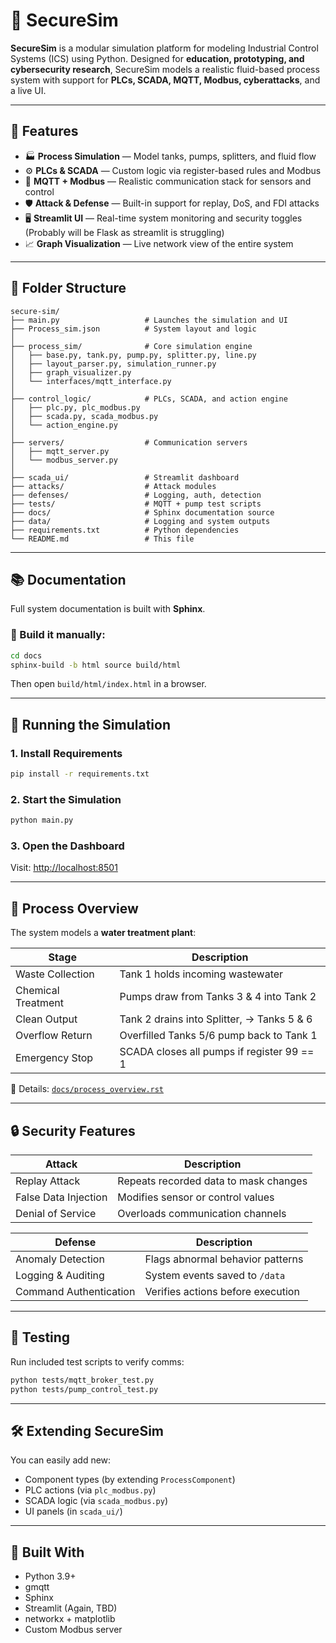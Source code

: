 # 🔐 SecureSim

**SecureSim** is a modular simulation platform for modeling Industrial Control Systems (ICS) using Python. Designed for **education, prototyping, and cybersecurity research**, SecureSim models a realistic fluid-based process system with support for **PLCs, SCADA, MQTT, Modbus, cyberattacks**, and a live UI.

---

## 🚀 Features

- 🏭 **Process Simulation** — Model tanks, pumps, splitters, and fluid flow
- ⚙️ **PLCs & SCADA** — Custom logic via register-based rules and Modbus
- 📡 **MQTT + Modbus** — Realistic communication stack for sensors and control
- 🛡️ **Attack & Defense** — Built-in support for replay, DoS, and FDI attacks
- 🖥️ **Streamlit UI** — Real-time system monitoring and security toggles (Probably will be Flask as streamlit is struggling)
- 📈 **Graph Visualization** — Live network view of the entire system

---

## 📁 Folder Structure

```
secure-sim/
├── main.py                   # Launches the simulation and UI
├── Process_sim.json          # System layout and logic
│
├── process_sim/              # Core simulation engine
│   ├── base.py, tank.py, pump.py, splitter.py, line.py
│   ├── layout_parser.py, simulation_runner.py
│   ├── graph_visualizer.py
│   └── interfaces/mqtt_interface.py
│
├── control_logic/            # PLCs, SCADA, and action engine
│   ├── plc.py, plc_modbus.py
│   ├── scada.py, scada_modbus.py
│   └── action_engine.py
│
├── servers/                  # Communication servers
│   ├── mqtt_server.py
│   └── modbus_server.py
│
├── scada_ui/                 # Streamlit dashboard
├── attacks/                  # Attack modules
├── defenses/                 # Logging, auth, detection
├── tests/                    # MQTT + pump test scripts
├── docs/                     # Sphinx documentation source
├── data/                     # Logging and system outputs
├── requirements.txt          # Python dependencies
└── README.md                 # This file
```

---

## 📚 Documentation

Full system documentation is built with **Sphinx**.

### 🔧 Build it manually:

```bash
cd docs
sphinx-build -b html source build/html
```

Then open `build/html/index.html` in a browser.

---

## 🧪 Running the Simulation

### 1. Install Requirements

```bash
pip install -r requirements.txt
```

### 2. Start the Simulation

```bash
python main.py
```

### 3. Open the Dashboard

Visit: [http://localhost:8501](http://localhost:8501)

---

## 🧠 Process Overview

The system models a **water treatment plant**:

| Stage              | Description                                |
|-------------------|--------------------------------------------|
| Waste Collection  | Tank 1 holds incoming wastewater           |
| Chemical Treatment| Pumps draw from Tanks 3 & 4 into Tank 2    |
| Clean Output      | Tank 2 drains into Splitter, → Tanks 5 & 6 |
| Overflow Return   | Overfilled Tanks 5/6 pump back to Tank 1   |
| Emergency Stop    | SCADA closes all pumps if register 99 == 1 |

📖 Details: [`docs/process_overview.rst`](docs/source/process_overview.rst)

---

## 🔒 Security Features

| Attack                 | Description                             |
|------------------------|-----------------------------------------|
| Replay Attack          | Repeats recorded data to mask changes   |
| False Data Injection   | Modifies sensor or control values       |
| Denial of Service      | Overloads communication channels        |

| Defense                | Description                             |
|------------------------|-----------------------------------------|
| Anomaly Detection      | Flags abnormal behavior patterns        |
| Logging & Auditing     | System events saved to `/data`          |
| Command Authentication | Verifies actions before execution       |

---

## 🔬 Testing

Run included test scripts to verify comms:

```bash
python tests/mqtt_broker_test.py
python tests/pump_control_test.py
```

---

## 🛠 Extending SecureSim

You can easily add new:
- Component types (by extending `ProcessComponent`)
- PLC actions (via `plc_modbus.py`)
- SCADA logic (via `scada_modbus.py`)
- UI panels (in `scada_ui/`)

---

## 🧠 Built With

- Python 3.9+
- gmqtt
- Sphinx
- Streamlit (Again, TBD)
- networkx + matplotlib
- Custom Modbus server
